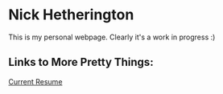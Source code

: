 # Nick Hetherington
This is my personal webpage. Clearly it's a work in progress :)

## Links to More Pretty Things:
[Current Resume](Nick_Hetherington_Resume_June2019.pdf)
